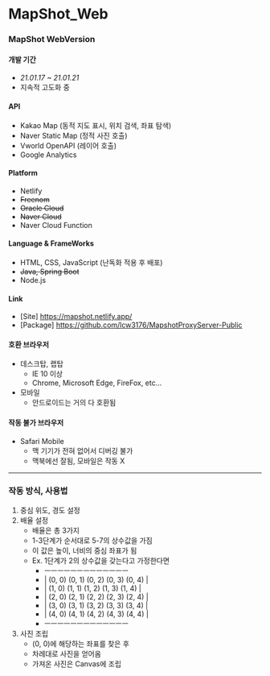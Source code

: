 # MapShot_Web
### MapShot WebVersion

#### __개발 기간__
* _21.01.17 ~ 21.01.21_
* 지속적 고도화 중

#### __API__
* Kakao Map (동적 지도 표시, 위치 검색, 좌표 탐색)
* Naver Static Map (정적 사진 호출)
* Vworld OpenAPI (레이어 호출)
* Google Analytics

#### __Platform__
* Netlify
* ~~Freenom~~
* ~~Oracle Cloud~~
* ~~Naver Cloud~~
* Naver Cloud Function

#### __Language & FrameWorks__
* HTML, CSS, JavaScript (난독화 적용 후 배포)
* ~~Java, Spring Boot~~
* Node.js

#### __Link__
* [Site] https://mapshot.netlify.app/
* [Package] https://github.com/lcw3176/MapshotProxyServer-Public

#### __호환 브라우저__
- 데스크탑, 랩탑
    * IE 10 이상
    * Chrome, Microsoft Edge, FireFox, etc...
- 모바일
    * 안드로이드는 거의 다 호환됨

#### __작동 불가 브라우저__
- Safari Mobile
    - 맥 기기가 전혀 없어서 디버깅 불가
    - 맥북에선 잘됨, 모바일은 작동 X

---
### 작동 방식, 사용법
1. 중심 위도, 경도 설정
2. 배율 설정
    -   배율은 총 3가지
    -   1-3단계가 순서대로 5-7의 상수값을 가짐
    -   이 값은 높이, 너비의 중심 좌표가 됨
    -   Ex. 1단계가 2의 상수값을 갖는다고 가정한다면
        -   ㅡㅡㅡㅡㅡㅡㅡㅡㅡㅡㅡㅡㅡ
        -   | (0, 0) (0, 1) (0, 2) (0, 3) (0, 4) | 
        -   | (1, 0) (1, 1) (1, 2) (1, 3) (1, 4) |
        -   | (2, 0) (2, 1) (2, 2) (2, 3) (2, 4) |
        -   | (3, 0) (3, 1) (3, 2) (3, 3) (3, 4) | 
        -   | (4, 0) (4, 1) (4, 2) (4, 3) (4, 4) |
        -   ㅡㅡㅡㅡㅡㅡㅡㅡㅡㅡㅡㅡㅡ
3. 사진 조립
    -   (0, 0)에 해당하는 좌표를 찾은 후
    -   차례대로 사진을 얻어옴   
    -   가져온 사진은 Canvas에 조립
